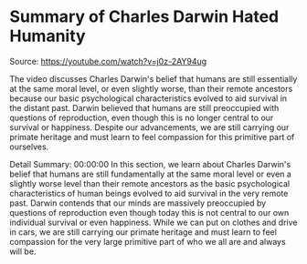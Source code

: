 # Summary of Charles Darwin Hated Humanity

Source: https://youtube.com/watch?v=j0z-2AY94ug

The video discusses Charles Darwin's belief that humans are still essentially at the same moral level, or even slightly worse, than their remote ancestors because our basic psychological characteristics evolved to aid survival in the distant past. Darwin believed that humans are still preoccupied with questions of reproduction, even though this is no longer central to our survival or happiness. Despite our advancements, we are still carrying our primate heritage and must learn to feel compassion for this primitive part of ourselves.

Detail Summary: 
00:00:00
In this section, we learn about Charles Darwin's belief that humans are still fundamentally at the same moral level or even a slightly worse level than their remote ancestors as the basic psychological characteristics of human beings evolved to aid survival in the very remote past. Darwin contends that our minds are massively preoccupied by questions of reproduction even though today this is not central to our own individual survival or even happiness. While we can put on clothes and drive in cars, we are still carrying our primate heritage and must learn to feel compassion for the very large primitive part of who we all are and always will be.

